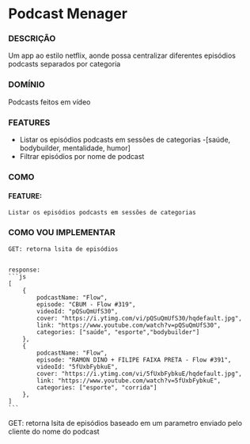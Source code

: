 # Podcast Menager

### DESCRIÇÃO
Um app ao estilo netflix, aonde possa centralizar diferentes episódios podcasts separados por categoria

### DOMÍNIO
Podcasts feitos em vídeo

### FEATURES
- Listar os episódios podcasts em sessões de categorias
    -[saúde, bodybuilder, mentalidade, humor]
- Filtrar episódios por nome de podcast

### COMO

#### FEATURE:
    Listar os episódios podcasts em sessões de categorias

### COMO VOU IMPLEMENTAR
    GET: retorna lsita de episódios


    response:
    ```js
    [
        {
            podcastName: "Flow",
            episode: "CBUM - Flow #319",
            videoId: "pQSuQmUfS30",
            cover: "https://i.ytimg.com/vi/pQSuQmUfS30/hqdefault.jpg",
            link: "https://www.youtube.com/watch?v=pQSuQmUfS30",
            categories: ["saúde", "esporte","bodybuilder"]            
        },
        {
            podcastName: "Flow",
            episode: "RAMON DINO + FILIPE FAIXA PRETA - Flow #391",
            videoId: "5fUxbFybkuE",
            cover: "https://i.ytimg.com/vi/5fUxbFybkuE/hqdefault.jpg",
            link: "https://www.youtube.com/watch?v=5fUxbFybkuE",
            categories: ["esporte", "corrida"]            
        },
    ]
    ``` 

GET: retorna lsita de episódios baseado em um parametro enviado pelo cliente do nome do podcast 


